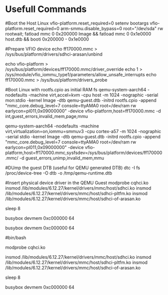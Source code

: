 # Usefull Commands

#Boot the Host Linux vfio-platform.reset_required=0
setenv bootargs  vfio-platform.reset_required=0 arm-smmu.disable_bypass=0 root="/dev/sda" rw rootwait; fatload mmc 0 0x200000 Image && fatload mmc 0 0x1e0000 host.dtb && booti 0x200000 - 0x1e0000

#Prepare VFIO device
echo ff170000.mmc > /sys/bus/platform/drivers/sdhci-arasan/unbind

echo vfio-platform > /sys/bus/platform/devices/ff170000.mmc/driver_override
echo 1 > /sys/module/vfio_iommu_type1/parameters/allow_unsafe_interrupts
echo ff170000.mmc > /sys/bus/platform/drivers_probe

#Boot Linux with rootfs.cpio as initial RAM fs
qemu-system-aarch64 -nodefaults -machine virt,accel=kvm -cpu host -m 1024 -nographic -serial mon:stdio -kernel Image -dtb qemu-guest.dtb -initrd rootfs.cpio -append "mmc_core.debug_level=7 console=ttyAMA0 root=/dev/ram rw earlycon=pl011,0x09000000" -device vfio-platform,host=ff170000.mmc -d int,guest_errors,invalid_mem,page,mmu

qemu-system-aarch64 -nodefaults -machine virt,virtualization=on,iommu=smmuv3 -cpu cortex-a57 -m 1024 -nographic -serial stdio -kernel Image -dtb qemu-guest.dtb -initrd rootfs.cpio -append "mmc_core.debug_level=7 console=ttyAMA0 root=/dev/ram rw earlycon=pl011,0x09000000" -device vfio-platform,host=ff170000.mmc,sysfsdev=/sys/bus/platform/devices/ff170000.mmc/ -d guest_errors,unimp,invalid_mem,mmu


#DUmp the guest DTB (useful for QEMU generated DTB)
dtc -I fs /proc/device-tree -O dtb -o /tmp/qemu-runtime.dtb

#Insert physical device driver in the QEMU Guest
modprobe cqhci.ko
insmod /lib/modules/6.12.27/kernel/drivers/mmc/host/sdhci.ko
insmod /lib/modules/6.12.27/kernel/drivers/mmc/host/sdhci-pltfm.ko
insmod /lib/modules/6.12.27/kernel/drivers/mmc/host/sdhci-of-arasan.ko

sleep 8

busybox devmem 0xc000000 64

busybox devmem 0xc000000 64



















#bin/bash

modprobe cqhci.ko

insmod /lib/modules/6.12.27/kernel/drivers/mmc/host/sdhci.ko
insmod /lib/modules/6.12.27/kernel/drivers/mmc/host/sdhci-pltfm.ko
insmod /lib/modules/6.12.27/kernel/drivers/mmc/host/sdhci-of-arasan.ko

sleep 8

busybox devmem 0xc000000 64